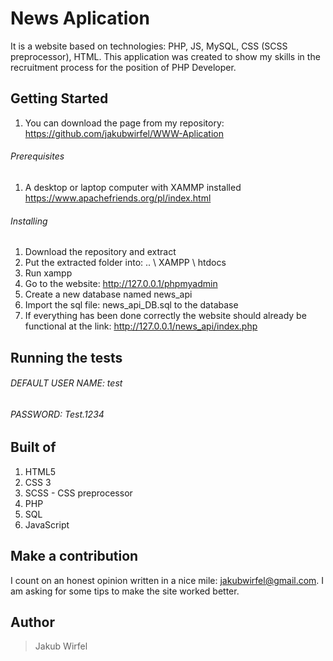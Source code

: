 # News Aplication
   It is a website based on technologies: PHP, JS, MySQL, CSS (SCSS preprocessor), HTML. This application was created to show my skills in the recruitment process for the position of PHP Developer.

## Getting Started
1. You can download the page from my repository:
    https://github.com/jakubwirfel/WWW-Aplication
###### Prerequisites
1. A desktop or laptop computer with XAMMP installed
    https://www.apachefriends.org/pl/index.html
###### Installing
1. Download the repository and extract
2. Put the extracted folder into: .. \ XAMPP \ htdocs
3. Run xampp
4. Go to the website: http://127.0.0.1/phpmyadmin
5. Create a new database named news_api
6. Import the sql file: news_api_DB.sql to the database
7. If everything has been done correctly the website should already be
        functional at the link: http://127.0.0.1/news_api/index.php

## Running the tests
###### DEFAULT USER NAME: test
###### PASSWORD: Test.1234

## Built of
1. HTML5
2. CSS 3
3. SCSS - CSS preprocessor
4. PHP
5. SQL
6. JavaScript
## Make a contribution
   I count on an honest opinion written in a nice mile: jakubwirfel@gmail.com. I am asking for some tips to make
the site worked better.
## Author
> Jakub Wirfel
